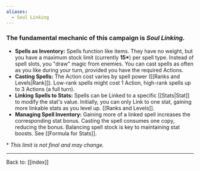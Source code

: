 ```yaml
---
aliases:
  - Soul Linking
---
```

### The fundamental mechanic of this campaign is *Soul Linking.*

* **Spells as Inventory:** Spells function like items. They have no weight, but you have a maximum stock limit (currently **15\***) per spell type. Instead of spell slots, you "draw" magic from enemies. You can cast spells as often as you like during your turn, provided you have the required Actions.
* **Casting Spells:** The Action cost varies by spell power ([[Ranks and Levels|Rank]]). Low-rank spells might cost 1 Action, high-rank spells up to 3 Actions (a full turn).
* **Linking Spells to Stats:** Spells can be Linked to a specific [[Stats|Stat]] to modify the stat's value. Initially, you can only Link to one stat, gaining more linkable stats as you level up. [[Ranks and Levels]].
* **Managing Spell Inventory:** Gaining more of a linked spell increases the corresponding stat bonus. Casting the spell consumes one copy, reducing the bonus. Balancing spell stock is key to maintaining stat boosts. See [[Formula for Stats]].

\* *This limit is not final and may change.*

---
Back to: [[index]]
